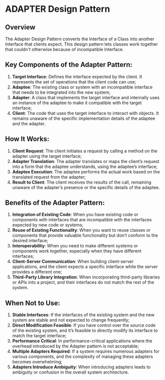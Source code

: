 # ADAPTER Design Pattern

## Overview
The Adapter Design Pattern converts the Interface of a Class into another Interface that clients expect. This design pattern lets classes work together that couldn't otherwise because of incompatible Interface.

## Key Components of the Adapter Pattern:
1. **Target Interface**: Defines the interface expected by the client. It represents the set of operations that the client code can use;
2. **Adaptee**: The existing class or system with an incompatible interface that needs to be integrated into the new system;
3. **Adapter**: A class that implements the target interface and internally uses an instance of the adaptee to make it compatible with the target interface;
4. **Client**: The code that uses the target interface to interact with objects. It remains unaware of the specific implementation details of the adaptee and the adapter.

## How It Works:
1. **Client Request**: The client initiates a request by calling a method on the adapter using the target interface;
2. **Adapter Translation**: The adapter translates or maps the client’s request into a form that the adaptee understands, using the adaptee’s interface;
3. **Adaptee Execution**: The adaptee performs the actual work based on the translated request from the adapter;
4. **Result to Client**: The client receives the results of the call, remaining unaware of the adapter’s presence or the specific details of the adaptee.

## Benefits of the Adapter Pattern:
1. **Integration of Existing Code**: When you have existing code or components with interfaces that are incompatible with the interfaces expected by new code or systems;
2. **Reuse of Existing Functionality**: When you want to reuse classes or components that provide valuable functionality but don’t conform to the desired interface;
3. **Interoperability**: When you need to make different systems or components work together, especially when they have different interfaces;
4. **Client-Server Communication**: When building client-server applications, and the client expects a specific interface while the server provides a different one;
5. **Third-Party Library Integration**: When incorporating third-party libraries or APIs into a project, and their interfaces do not match the rest of the system.

## When Not to Use:
1. **Stable Interfaces**: If the interfaces of the existing system and the new system are stable and not expected to change frequently;
2. **Direct Modification Feasible**: If you have control over the source code of the existing system, and it’s feasible to directly modify its interface to match the target interface;
3. **Performance Critical**: In performance-critical applications where the overhead introduced by the Adapter pattern is not acceptable;
4. **Multiple Adapters Required**: If a system requires numerous adapters for various components, and the complexity of managing these adapters becomes overwhelming;
5. **Adapters Introduce Ambiguity**: When introducing adapters leads to ambiguity or confusion in the overall system architecture.